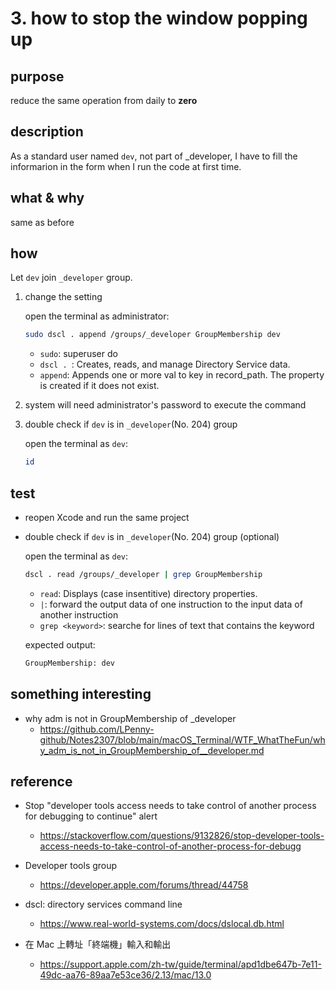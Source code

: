 # 3. how to stop the window popping up

## purpose

reduce the same operation from daily to **zero**

## description

As a standard user named `dev`, not part of _developer, I have to fill the informarion in the form when I run the code at first time.

## what & why

same as before

## how

Let `dev` join `_developer` group.

1. change the setting

    open the terminal as administrator:
    
    ```bash
    sudo dscl . append /groups/_developer GroupMembership dev
    ```

    * `sudo`: superuser do
    * `dscl . `: Creates, reads, and manage Directory Service data.
    * `append`: Appends one or more val to key in record_path. The property is created if it does not exist.

1. system will need administrator's password to execute the command

1. double check if `dev` is in `_developer`(No. 204) group

    open the terminal as `dev`:

    ```bash
    id
    ```

## test

* reopen Xcode and run the same project

* double check if `dev` is in `_developer`(No. 204) group (optional)

    open the terminal as `dev`:

    ```bash
    dscl . read /groups/_developer | grep GroupMembership
    ```

    * `read`: Displays (case insentitive) directory properties.
    * `|`: forward the output data of one instruction to the input data of another instruction
    * `grep <keyword>`: searche for lines of text that contains the keyword

    expected output:

    ```bash
    GroupMembership: dev
    ```

## something interesting

* why adm is not in GroupMembership of _developer
    * https://github.com/LPenny-github/Notes2307/blob/main/macOS_Terminal/WTF_WhatTheFun/why_adm_is_not_in_GroupMembership_of__developer.md

## reference

* Stop "developer tools access needs to take control of another process for debugging to continue" alert
    * https://stackoverflow.com/questions/9132826/stop-developer-tools-access-needs-to-take-control-of-another-process-for-debugg

* Developer tools group
    * https://developer.apple.com/forums/thread/44758

* dscl: directory services command line
    * https://www.real-world-systems.com/docs/dslocal.db.html

* 在 Mac 上轉址「終端機」輸入和輸出
    * https://support.apple.com/zh-tw/guide/terminal/apd1dbe647b-7e11-49dc-aa76-89aa7e53ce36/2.13/mac/13.0